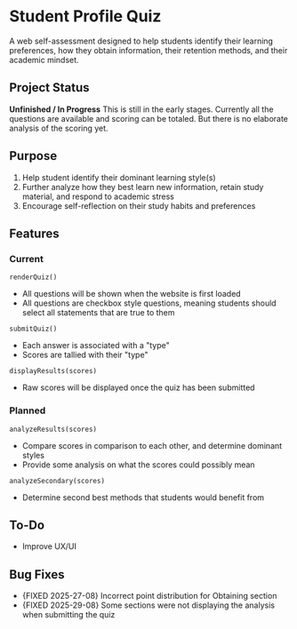 # Student Profile Quiz
A web self-assessment designed to help students identify their learning preferences, how they obtain information, their retention methods, and their academic mindset.
## Project Status
**Unfinished / In Progress**
This is still in the early stages. Currently all the questions are available and scoring can be totaled. But there is no elaborate analysis of the scoring yet.
## Purpose
1. Help student identify their dominant learning style(s)
2. Further analyze how they best learn new information, retain study material, and respond to academic stress
3. Encourage self-reflection on their study habits and preferences
## Features
### Current
`renderQuiz()`
* All questions will be shown when the website is first loaded
* All questions are checkbox style questions, meaning students should select all statements that are true to them

`submitQuiz()`
* Each answer is associated with a "type" 
* Scores are tallied with their "type"

`displayResults(scores)`
* Raw scores will be displayed once the quiz has been submitted
### Planned
`analyzeResults(scores)`
* Compare scores in comparison to each other, and determine dominant styles
* Provide some analysis on what the scores could possibly mean

`analyzeSecondary(scores)`
* Determine second best methods that students would benefit from
## To-Do
* Improve UX/UI
## Bug Fixes
* {FIXED 2025-27-08} Incorrect point distribution for Obtaining section
* {FIXED 2025-29-08} Some sections were not displaying the analysis when submitting the quiz